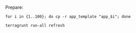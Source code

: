 
Prepare:

```
for i in {1..100}; do cp -r app_template "app_$i"; done
```

```bash
terragrunt run-all refresh
```

